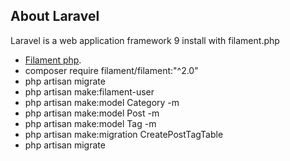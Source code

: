 
## About Laravel

Laravel is a web application framework 9 install with filament.php

- [Filament php](https://filamentphp.com/).
- composer require filament/filament:"^2.0"
- php artisan migrate
- php artisan make:filament-user
- php artisan make:model Category -m
- php artisan make:model Post -m 
- php artisan make:model Tag -m
- php artisan make:migration CreatePostTagTable
- php artisan migrate

